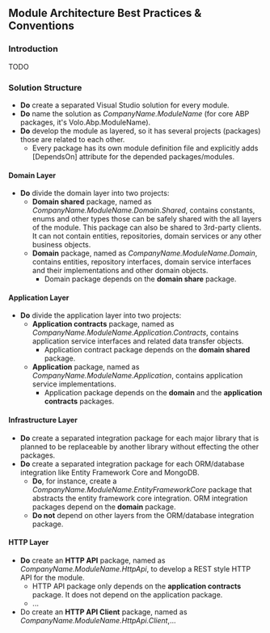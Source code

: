 ﻿## Module Architecture Best Practices & Conventions

### Introduction

TODO

### Solution Structure

* **Do** create a separated Visual Studio solution for every module.
* **Do** name the solution as *CompanyName.ModuleName* (for core ABP packages, it's Volo.Abp.ModuleName).
* **Do** develop the module as layered, so it has several projects (packages) those are related to each other.
  * Every package has its own module definition file and explicitly adds [DependsOn] attribute for the depended packages/modules.

#### Domain Layer

* **Do** divide the domain layer into two projects:
  * **Domain shared** package, named as *CompanyName.ModuleName.Domain.Shared*, contains constants, enums and other types those can be safely shared with the all layers of the module. This package can also be shared to 3rd-party clients. It can not contain entities, repositories, domain services or any other business objects.
  * **Domain** package, named as *CompanyName.ModuleName.Domain*, contains entities, repository interfaces, domain service interfaces and their implementations and other domain objects.
    * Domain package depends on the **domain share** package.

#### Application Layer

* **Do** divide the application layer into two projects:
  * **Application contracts** package, named as *CompanyName.ModuleName.Application.Contracts*, contains application service interfaces and related data transfer objects.
    * Application contract package depends on the **domain shared** package.
  * **Application** package, named as *CompanyName.ModuleName.Application*, contains application service implementations.
    * Application package depends on the **domain** and the **application contracts** packages.

#### Infrastructure Layer

* **Do** create a separated integration package for each major library that is planned to be replaceable by another library without effecting the other packages.
* **Do** create a separated integration package for each ORM/database integration like Entity Framework Core and MongoDB.
  * **Do**, for instance, create a *CompanyName.ModuleName.EntityFrameworkCore* package that abstracts the entity framework core integration. ORM integration packages depend on the **domain** package.
  * **Do not** depend on other layers from the ORM/database integration package.

#### HTTP Layer

* **Do** create an **HTTP API** package, named as *CompanyName.ModuleName.HttpApi*, to develop a REST style HTTP API for the module.
  * HTTP API package only depends on the **application contracts** package. It does not depend on the application package.
  * ...
* Do create an **HTTP API Client** package, named as *CompanyName.ModuleName.HttpApi.Client*,...